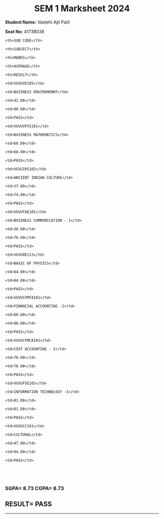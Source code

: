 
<html>

<head>

<title>Page Title</title>

<style>

h1 {

text-align: center;

}

table, th, td {

  border: 1px solid white;

  border-collapse: collapse;

}

th {

  background-color: red

  color:#ffffff;

}

td {

  background-color: pink

}

</style>

</head>

<body>



<h1 style="center">SEM 1 Marksheet 2024</h1>

<p><b>Student Name:</b> Vaidehi Ajit Patil 

<br>

<b>Seat No:</b> 4173B038</p>



<table style="width:100%">

  <tr >

    <th>SUB CODE</th>

    <th>SUBJECT</th>

    <th>MARKS</th>

    <th>AVERAGE</th>

    <th>RESULT</th>

  </tr>

  <tr>

    <td>VGVUVE105</td>

    <td>BUSINESS ENVIROMENNT</td>

    <td>42.00</td>

    <td>90.00</td>

    <td>PASS</td>

  </tr>

  <tr>

    <td>VGVUVFVS101</td>

    <td>BUSINESS MATHEMATICS</td>

    <td>68.00</td>

    <td>68.00</td>

    <td>PASS</td>

  </tr>

   <tr>

    <td>VGVUIKS102</td>

    <td>ANCIENT INDIAN CULTURE</td>

    <td>37.00</td>

    <td>74.00</td>

    <td>PASS</td>

  </tr>

   <tr>

    <td>VGVUFAE101</td>

    <td>BUSINESS COMMUNICATION - 1</td>

    <td>38.00</td>

    <td>76.00</td>

    <td>PASS</td>

  </tr>

   <tr>

    <td>VGVUOE113</td>

    <td>BASIC OF PHYSICS</td>

    <td>84.00</td>

    <td>84.00</td>

    <td>PASS</td>

  </tr>

  <tr>

    <td>VGVUCFMFA101</td>

    <td>FINANCIAL ACCOUNTING -I</td>

    <td>80.00</td>

    <td>80.00</td>

    <td>PASS</td>

  </tr>

  <tr>

    <td>VGVUCFMCA101</td>

    <td>COST ACCOUNTING - I</td>

    <td>78.00</td>

    <td>78.00</td>

    <td>PASS</td>

  </tr>

  <tr>

    <td>VGVUFSE101</td>

    <td>INFORMATION TECHNOLOGY -I</td>

    <td>81.00</td>

    <td>81.00</td>

    <td>PASS</td>

  </tr>

  <tr>

    <td>VGVUCC101</td>

    <td>CULTURAL</td>

    <td>47.00</td>

    <td>94.00</td>

    <td>PASS</td>

  </tr>

</table>

<br>

<h3>SGPA= 8.73 CGPA= 8.73</h3>

<h2>RESULT= PASS</h2>

<hr>

</body>

</html>
